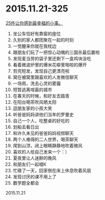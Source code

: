 2015.11.21-325
==============
[25件让你感到最幸福的小事。](http://mp.weixin.qq.com/s?__biz=MzA4MzgxOTIwOQ==&mid=401818702&idx=2&sn=e5be21e7cc18d13cb886e11fe261a89f&scene=1&srcid=1123Yf1GBo2IjURPearr1wX8#rd)

1. 坐公车恰好有靠窗的座位
2. 久别的家人都团聚在一起的时刻
3. 一觉醒来你就在我枕边
4. 跟朋友们玩了一把惊心动魄的三国杀最后赢啦
5. 发现麦当劳的袋子里还剩下一盒鸡块没吃
6. 看着微波炉里的爆米花噼里啪啦的爆开 
7. 剪完短发，发现自己更漂亮啦
8. 窝在被窝里跟喜欢的人发微信聊天
9. 一场雨，洗去心灵的雾霾
10. 短暂逃离喧嚣的城市
11. 在春天的时候，和好友去踏青
12. 在阳台喝茶吹风晒太阳
13. 逗朋友家的小孩大笑
14. 听爸爸妈妈讲他们当年的罗曼史
15. 自己一个人，吃整桌的好吃的
16. 划船去看日出
17. 和许久未见的爸爸妈妈视频聊天
18. 两个人难得的二人世界，喝茶聊天
19. 爬到山顶，闭上眼睛静静地吹着微风
20. 喜欢的人给自己发来一个：）
21. 夏夜里让人迷醉的晚风
22. 和朋友们一起唱K
23. 忙碌了一天，回家倒在床上休息吹着风扇
24. 发现讨厌的课不用上了 
25. 数学题全都会

2015.11.21